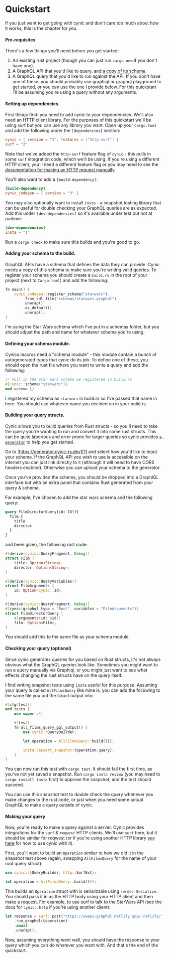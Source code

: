 # Quickstart

If you just want to get going with cynic and don't care too much about how it
works, this is the chapter for you.

#### Pre-requisites

There's a few things you'll need before you get started:

1. An existing rust project (though you can just run `cargo new` if you don't
   have one).
2. A GraphQL API that you'd like to query, and
   [a copy of its schema](https://github.com/prisma-labs/get-graphql-schema).
3. A GraphQL query that you'd like to run against the API. If you don't have
   one of these, you should probably use graphiql or graphql playground to get
   started, or you can use the one I provide below. For this quickstart I'll be
   assuming you're using a query without any arguments.

#### Setting up dependencies.

First things first: you need to add cynic to your dependencies. We'll also need
an HTTP client library. For the purposes of this quickstart we'll be using
surf but you can use any library you want. Open up your `Cargo.toml` and
add the following under the `[dependencies]` section:

```toml
cynic = { version = "3", features = ["http-surf"] }
surf = "2"
```

Note that we've added the `http-surf` feature flag of `cynic` - this pulls in
some `surf` integration code, which we'll be using. If you're using a different
HTTP client, you'll need a different feature flag or you may need to see the
[documentation for making an HTTP request manually][2].

You'll also want to add a `[build-dependency]`:

```toml
[build-dependency]
cynic_codegen = { version = "3" }
```

You may also optionally want to install `insta` - a snapshot testing library
that can be useful for double checking your GraphQL queries are as expected.
Add this under `[dev-dependencies]` so it's available under test but not at
runtime:

```toml
[dev-dependencies]
insta = "1"
```

Run a `cargo check` to make sure this builds and you're good to go.

#### Adding your schema to the build.

GraphQL APIs have a schema that defines the data they can provide.  Cynic needs
a copy of this schema to make sure you're writing valid queries.  To register
your schema you should create a `build.rs` in the root of your project (next to
`Cargo.toml`) and add the following:

```rust
fn main() {
    cynic_codegen::register_schema("starwars")
        .from_sdl_file("schemas/starwars.graphql")
        .unwrap()
        .as_default()
        .unwrap();
}
```

I'm using the Star Wars schema which I've put in a schemas folder, but you
should adjust the path and name for whatever schema you're using.

#### Defining your schema module.

Cynics macros need a "schema module" - this module contain a bunch of
autogenerated types that cynic do its job.  To define one of these, you should
open the rust file where you want to write a query and add the following:

```rust
// Pull in the Star Wars schema we registered in build.rs
#[cynic::schema("starwars")]
mod schema {}
```

I registered my schema as `starwars` in build.rs so I've passed that name in
here.  You should use whatever name you decided on in your build.rs

#### Building your query structs.

Cynic allows you to build queries from Rust structs - so you'll need to take
the query you're wanting to run and convert it into some rust structs. This can
be quite laborious and error prone for larger queries so cynic provides [`a
generator`][1] to help you get started.

Go to [https://generator.cynic-rs.dev][1] and select how you'd like to input
your schema. If the GraphQL API you wish to use is accessible on the internet
you can just link directly to it (although it will need to have CORS headers
enabled). Otherwise you can upload your schema to the generator.

Once you've provided the schema, you should be dropped into a GraphiQL
interface but with an extra panel that contains Rust generated from your query
& schema.

For example, I've chosen to add the star wars schema and the following query:

```graphql
query FilmDirectorQuery(id: ID!){
  film {
    title
    director
  }
}
```

and been given, the following rust code:

```rust
#[derive(cynic::QueryFragment, Debug)]
struct Film {
    title: Option<String>,
    director: Option<String>,
}

#[derive(cynic::QueryVariables)]
struct FilmArguments {
    id: Option<cynic::Id>,
}

#[derive(cynic::QueryFragment, Debug)]
#[cynic(graphql_type = "Root", variables = "FilmArguments")]
struct FilmDirectorQuery {
    #[arguments(id: $id)]
    film: Option<Film>,
}
```

You should add this to the same file as your schema module.

#### Checking your query (optional)

Since cynic generates queries for you based on Rust structs, it's not always
obvious what the GraphQL queries look like. Sometimes you might want to run a
query manually via Graphiql, or you might just want to see what effects
changing the rust structs have on the query itself.

I find writing snapshot tests using `insta` useful for this purpose. Assuming
your query is called `AllFilmsQuery` like mine is, you can add the following to
the same file you put the struct output into:

```rust
#[cfg(test)]
mod tests {
    use super::*;

    #[test]
    fn all_films_query_gql_output() {
        use cynic::QueryBuilder;

        let operation = AllFilmsQuery::build(());

        insta::assert_snapshot!(operation.query);
    }
}
```

You can now run this test with `cargo test`. It should fail the first time, as
you've not yet saved a snapshot. Run `cargo insta review` (you may need to
`cargo install insta` first) to approve the snapshot, and the test should succeed.

You can use this snapshot test to double check the query whenever you make
changes to the rust code, or just when you need some actual GraphQL to make a
query outside of cynic.

#### Making your query

Now, you're ready to make a query against a server. Cynic provides integrations
for the `surf` & `reqwest` HTTP clients. We'll use `surf` here, but it should
be similar for reqwest (or if you're using another HTTP library [see here][2]
for how to use cynic with it).

First, you'll want to build an `Operation` similar to how we did it in the
snapshot test above (again, swapping `AllFilmsQuery` for the name of your root
query struct):

```rust
use cynic::{QueryBuilder, http::SurfExt};

let operation = AllFilmsQuery::build(());
```

This builds an `Operation` struct with is serializable using
`serde::Serialize`. You should pass it in as the HTTP body using your HTTP
client and then make a request. For example, to use surf to talk to the
StarWars API (see the docs for `cynic::http` if you're using another client):

```rust
let response = surf::post("https://swapi-graphql.netlify.app/.netlify/functions/index")
    .run_graphql(&operation)
    .await
    .unwrap();
```

Now, assuming everything went well, you should have the response to your query
which you can do whatever you want with. And that's the end of the quickstart.

[1]: https://generator.cynic-rs.dev
[2]: ./manual-http-requests.md
